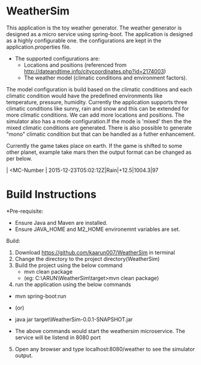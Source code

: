 # WeatherSim

This application is the toy weather generator. 
The  weather generator is designed as a micro service using spring-boot. The application is designed as a highly configurable one. the configurations are kept in the application.properties file. 
- The supported configurations are:
  - Locations and positions (referenced from http://dateandtime.info/citycoordinates.php?id=2174003)
  - The weather model (climatic conditions and environment factors).

The model configuration is build based on the climatic conditions and each climatic condition would have the predefined environments like temperature, pressure, humidity. Currently the application supports three climatic conditions like sunny, rain and snow and this can be extended for more climatic conditions. We can add more locations and positions. 
The simulator also has a mode configuration.If the mode is 'mixed' then the the mixed climatic conditions are generated. There is also possible to generate "mono" climatic condition but that can be handled as a futher enhancement.

Currently the game takes place on earth. If the game is shifted to some other planet, example take mars then the output format can be changed as per below. 

<MC-NAME> | <MC-Number | 2015-12-23T05:02:12Z|Rain|+12.5|1004.3|97

# Build Instructions
*Pre-requisite:
 - Ensure Java and Maven are installed. 
 - Ensure JAVA_HOME and M2_HOME environemnt variables are set.

Build:
1. Download https://github.com/kaarun007/WeatherSim in terminal
2. Change the directory to the project directory(WeatherSim)
3. Build the project using the below command
   - mvn clean package
   - (eg: C:\ARUN\WeatherSim\target>mvn clean package)
4. run the application using the below commands
  - mvn spring-boot:run
  -    (or)
  - java jar target\WeatherSim-0.0.1-SNAPSHOT.jar
   
  - The above commands would start the weathersim microservice. The service will be listend in 8080 port
5. Open any browser and type localhost:8080/weather to see the simulator output.   
    
  
